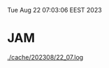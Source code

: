Tue Aug 22 07:03:06 EEST 2023
# JAM
<a href='./cache/202308/22_07.log'>./cache/202308/22_07.log</a>
